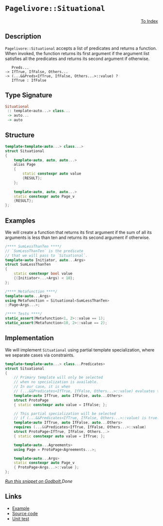 <!-- Copyright 2024 Feng Mofan
SPDX-License-Identifier: Apache-2.0 -->

# `Pagelivore::Situational`

<p style='text-align: right;'><a href="../../../facilities/metafunctions.md#pagelivore-situational">To Index</a></p>

## Description

`Pagelivore::Situational` accepts a list of predicates and returns a function.
When invoked, the function returns its first argument if the argument list satisfies all the predicates and returns its second argument if otherwise.

<pre><code>   Preds...
-> IfTrue, IfFalse, Others...
-> (...&&Preds&lt;IfTrue, IfFalse, Others...&gt;::value) ?
   IfTrue : IfFalse</code></pre>

## Type Signature

```Haskell
Situational
 :: template<auto...> class...
 -> auto...
 -> auto
```

## Structure

```C++
template<template<auto...> class...>
struct Situational
{
    template<auto, auto, auto...>
    alias Page
    {
        static constexpr auto value
        {RESULT};
    };
    
    template<auto, auto, auto...>
    static constexpr auto Page_v
    {RESULT};
};
```

## Examples

We will create a function that returns its first argument if the sum of all its arguments is less than ten and returns its second argument if otherwise.

```C++
/**** SumLessThanTen ****/
// `SumLessThanTen` is the predicate
// that we will pass to `Situational`.
template<auto Initiator, auto...Args>
struct SumLessThanTen
{
    static constexpr bool value
    {(Initiator+...+Args) < 10};
};

/**** Metafunction ****/
template<auto...Args>
using Metafunction = Situational<SumLessThanTen>
::Page<Args...>;

/**** Tests ****/
static_assert(Metafunction<1, 2>::value == 1);
static_assert(Metafunction<10, 2>::value == 2);
```

## Implementation

We will implement `Situational` using partial template specialization, where we separate cases via constraints.

```C++
template<template<auto...> class...Predicates>
struct Situational
{
    // Primary template will only be selected
    // when no specialization is available.
    // In our case, it is when
    // (...&&Predicates<IfTrue, IfFalse, Others...>::value) evaluates to false.
    template<auto IfTrue, auto IfFalse, auto...Others>
    struct ProtoPage
    { static constexpr auto value = IfFalse; };

    // This partial specialization will be selected
    // if (...&&Predicates<IfTrue, IfFalse, Others...>::value) is true.
    template<auto IfTrue, auto IfFalse, auto...Others>
    requires (...&&Predicates<IfTrue, IfFalse, Others...>::value)
    struct ProtoPage<IfTrue, IfFalse, Others...> 
    { static constexpr auto value = IfTrue; };

    template<auto...Agreements>
    using Page = ProtoPage<Agreements...>;

    template<auto...Args>
    static constexpr auto Page_v
    { ProtoPage<Args...>::value };
};
```

[*Run this snippet on Godbolt.*](https://godbolt.org/#z:OYLghAFBqd5QCxAYwPYBMCmBRdBLAF1QCcAaPECAMzwBtMA7AQwFtMQByARg9KtQYEAysib0QXACx8BBAKoBnTAAUAHpwAMvAFYTStJg1DIApACYAQuYukl9ZATwDKjdAGFUtAK4sGISQAcpK4AMngMmAByPgBGmMQgAKxmpAAOqAqETgwe3r7%2BQemZjgJhEdEscQnJtpj2JQxCBEzEBLk%2BfoG19dlNLQRlUbHxSSkKza3t%2BV3j/YMVVaMAlLaoXsTI7BwA9ABU%2BweHR8cH2yYaAIJ7BwDUAJIsqfRsgkwNN4dnl9cnvydfF3OFwImEeBhBJgAzG4QWC3pgoW4mF4iAA6dFQ7A3ZAGBQKdGo5TETD4UQghSYoHjYheBw3ISELxvbJiIEmADsVkuNx5N222xuRLwLBaAE8brCnvCbgB3Oi0G4CWjiuI3OyYBwkoG8vkCmUIRg3BioNWpDV4MR4ABezIENzwChuTAAbkw6EwYvRUdrefz7gxFetsUwlKR7QR7Y79YwfTy/RACeYAGzJokkvBkzAU6F3KgAFRpmDDuYAYmJQzcAPIEA3EfEYyHYEAgV3eTBLG6YVtM8kSk1UcuYb3c3mS8EI6HIoj3fOFsNTk2lwfzlGoAnV2vZ7CxtUEGl0omoIjKJjABEjnkciy75nIbECcaYVSpYhO1c3buYG5QgAiM7LtBKFC14cj%2BwFsheuo3HmCAOjcqT9BaCoKGayBIdatoBnKtAKqq6qaugO5%2BngVA3AmGJmCmlFpqS8LZm4uYFl4Rb/suVY1vE9beo2zafh2cF7sxw4XDqY7woiC4zkxLGSUugEyau64cXWlKQcSACOXh4MSjrkd6lGpsStHkoijFzqx8lhhunGJjxLZiMxSw7tStIRoex6nhODGzsxxZUABFbWXWtlYjuV43o4d5oAwj7Pq%2Bkmft%2BkJ/mZzHAd%2B7JgZCXKApBYkQpOinohcwDEqCjAEFuO5eJkRiCp5SV/u5qAnmeiIlWVLyVSF4GXDu%2BVeQuBIXMQwBVZBsyRfeMUgnFb7Tq1mAAPrOmFnKCsQR4tZ57WjVxmK8Q5X6gb1gKZadQI/H8RwAldNzYKorBPF%2BnyXdd/wQVchz0j4IRZgoMGGHmhqvd8AomEmGhCL9/2AwwwMMBDGiRhKBrwUZGbiWDqNvLKX7YQqCF4n236QwyBA9iytBI8JA0Se%2BdwMFkbwkCuaLFXtqkXC5dLQywf14nDCNspyznNFN0WxS%2BNwxKgngfkda0WBAjPM0QxDWImlgjWNHaIjcXAaCd2Ui1lOVvbcACymDNFQXgMA42QfKcQJ04V7Oojr40XDV4TADc1u2/bjt2r%2B9KMphrLQnzAsAwgQMxo2QLNotu1jT1Jt9d833A%2BMjqg9z4sZktIZKK0ECB0wdsOw0iJcGGZgHfZbaNWHXBOZnhe3iXeLxAQFc21Xwe19ChsN03iW/mHZgdxYHArLQnCJLwfgcFopCoJwbjWNYaprBsx1mJCPCkAQmjzysADWSSSKiGgBGYZgAJxP1wiT3wEXDsuy0iLxwki8BYBIDQGhSCr3XpvDgvAFAgFAWfNe89SBwFgDARAIA1gEFSCicglA0CPDoPESIrAtiqACEmAAtEmSQNxgDIDvFIVEZheDpnVngdAeh%2BCCBEGIdgUgZCCEUCodQCDSC6HrjKYgTBUicB4AvJeK9z4b04JWFEWCIyoFIqQihVCaF0INrfMwZEPD4PoK%2Bcwx8li8HgVoFYEAkB4NSAQsgFAIAOKcSAYAUgUg0FoCCOslAYiKJiOEMUMjeDBOYMQUUlYYjaA1PAk%2BeCuqVgYMqRRWAYheGAEiHCMDuC8CwCKIw4gRH4GJI7Z0WZFFPg1CiLYJ9wggj/uvWgeAYiSKiR4LAii9zCjCaQSpxBZZKB/KCQwwBWlGHPisKgBgxoADU8CYBlJWM0q8T6cOEKIcQfDNmCLUIosR%2BhxkoB3pYfQbSYGQBWKgVIDQ8nkPGIRZKphLDWDMBAwZxA2FVOud0eJ2QXAMHcJ4DoehQjhCGJUEY9cihZAEFMPwsKMjwoYPMYYCR674QaH0SYoL8hYrqACgQuKBiQoWDC2wEw2j4qRVSuY5KMUSBWAofemxmX6HkWAxRkCbhaModQ2h9CDFkVwIQEg34j7tysdMlYBomBYASBAK%2B/hISoifpCH%2BGhJBmEkJDDQiQkxP05f/QBIBj6oiTFwJMAQn6fyTIkSQb8NVJm5SIyB0DYGn2mUg1Bdj0GqOwS4txpiiFsE4C0Fgzp2TkKYNiAwdUuBP1RFwO%2BzD8CsPYfXTZ3CdnSD2UoA5IjdApAkVIsJciODLzdRA5Rgb1GaLIQK%2BN4yDbJtTcjCAxjHGmMlZCGeMqEG2PsagEx8QcGuNHT2kYOJxlJrHj4vxMCICBJERE0J%2BTSDrqiTEuJDh%2BlJIqiktJpTMCZOyWIQC/TCnjJKevMpALKl5PXjU5AdT%2BmNLqIo1p7SxRdK2OvXpQDN2DOGZgUZRSJl%2Bx9bM08ChFnLNWYwfpObtm8PzbIfZwj14luOVM15Vhzk/qucqjedzsgPKeb%2BAj7zPnxG%2BVgEjLKiUhz8BAVwiLwXAvRdCzFaQUUNE48i4o2QeOLEJT0El1KhP/NY6SsTlLZh4ryHSpTZLyhMvbqsdY7KtN/2reA3gvL%2BU6NnYm9td9RUZoleY6V3qh1yswAqkYpG/4ANIEAyEybtXskSE/b%2BkIdV6qdTWoznBPVwJ9cgtBGC1ETpDYQ4hEbiAsB0SwBQzo7zOiTaicc4x03ioYxw2Qub0P8PkIW7DOhzWkDLdI/JlaDM8rrZglEipNFpYy1lnLeWIxdqnU4vtkJLH2ZsUgkdY7nG4IG6YlsyBUipBWkmpavWlqqCoXwOgS6AlBJCVE/p27omxPiQe0dyTUminSWerJOSr2bpvcUgDBTtKPqqSI1977N2fuabwH9HTRT/p6d84DJ9QMZHA2M4p0Gh18DmfBpZKy1koZK2hiQGGBGVcOTVhNxgzk2GI/AG55GHycG2E805bzLAfKM18n5THZMNCBSClTXH0AKb43CwTtK9Cc9E4y3jehsW9Gk9ziTxLGjUvZ4LkXLOsWS/5%2BJllbLeGNYUe6zgfLOuZY/D1uifWxXqz7XZ6xF9SDysVZQSt7mgHP1RJCSEiR35OpAfb9kNrQtKKgbYL1JulgqskIkdVX92QgICJIV%2BXAH6URNZCNXtave%2B8rUwj3HrRum8GZkZwkggA%3D%3D)$Done$

## Links

- [Example](../../../code/facilities/metafunctions/pagelivore/situational/implementation.hpp)
- [Source code](../../../../conceptrodon/pagelivore/situational.hpp)
- [Unit test](../../../../tests/unit/metafunctions/pagelivore/situational.test.hpp)
